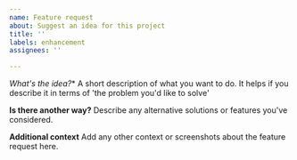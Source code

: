 ```yaml
---
name: Feature request
about: Suggest an idea for this project
title: ''
labels: enhancement
assignees: ''

---
```


*What's the idea?**
A short description of what you want to do. It helps if you describe it in terms of 'the problem you'd like to solve'

**Is there another way?**
Describe any alternative solutions or features you've considered.

**Additional context**
Add any other context or screenshots about the feature request here.
